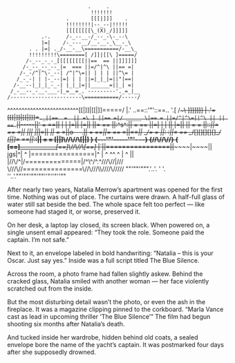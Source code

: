                               .     .
                               !!!!!!!
                       .       [[[|]]]    .
                       !!!!!!!!|--_--|!!!!!
                       [[[[[[[[\_(X)_/]]]]]
               .-.     /-_--__-/_--_-\-_--\
               |=|    /-_---__/__-__-_\__-_\
           . . |=| ._/-__-__\===========/-__\_
           !!!!!!!!!\========[ /]]|[[\ ]=====/
          /-_--_-_-_[[[[[[[[[||==  == ||]]]]]]
         /-_--_--_--_|=  === ||=/^|^\ ||== =|
        /-_-/^|^\-_--| /^|^\=|| | | | ||^\= |
       /_-_-| | |-_--|=| | | ||=|_|_|=||"|==|
      /-__--|_|_|_-_-| |_|_|=||______=||_| =|
     /_-__--_-__-___-|_=__=_.`---------'._=_|__
    /-----------------------\===========/-----/
   ^^^\^^^^^^^^^^^^^^^^^^^^^^[[|]]|[[|]]=====/
       |.' ..==::'"'::==.. '.[ /~~~~~\ ]]]]]]]
       | .'=[[[|]]|[[|]]]=`._||==  =  || =\ ]
       ||== =|/ _____ \|== = ||=/^|^\=||^\ ||
       || == `||-----||' = ==|| | | |=|| |=||
       ||= == ||:^s^:|| = == ||=| | | || |=||
       || = = ||:___:||= == =|| |_|_| ||_|=||
      _||_ = =||o---.|| = ==_||_= == =||==_||_
      \__/= = ||:   :||= == \__/[][][][][]\__/
      [||]= ==||:___:|| = = [||]\\//\\//\\[||]
      }  {---'"'-----'"'- --}  {//\\//\\//}  {
    __[==]__________________[==]\\//\\//\\[==]_
   |`|~~~~|================|~~~~|~~~~~~~~|~~~~||
jgs|^| ^  |================|^   | ^ ^^ ^ |  ^ ||
  \|//\\/^|/==============\|/^\\\^/^.\^///\\//|///
 \\///\\\//===============\\//\\///\\\\////\\\/////
 ""'""'""".'..'. ' '. ''..'.""'""'""'""''"''"''""


After nearly two years, Natalia Merrow’s apartment was opened for the first time.
Nothing was out of place. The curtains were drawn. A half-full glass of water still sat beside the bed. The whole space felt too perfect — like someone had staged it, or worse, preserved it.

On her desk, a laptop lay closed, its screen black. When powered on, a single unsent email appeared: “They took the role. Someone paid the captain. I’m not safe.”

Next to it, an envelope labeled in bold handwriting:
“Natalia – this is your Oscar. Just say yes.”
Inside was a full script titled The Blue Silence.

Across the room, a photo frame had fallen slightly askew. Behind the cracked glass, Natalia smiled with another woman — her face violently scratched out from the inside.

But the most disturbing detail wasn’t the photo, or even the ash in the fireplace. It was a magazine clipping pinned to the corkboard.
“Marla Vance cast as lead in upcoming thriller ‘The Blue Silence’”
The film had begun shooting six months after Natalia’s death.

And tucked inside her wardrobe, hidden behind old coats, a sealed envelope bore the name of the yacht’s captain.
It was postmarked four days after she supposedly drowned.